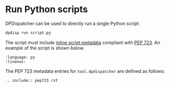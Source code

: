 # Run Python scripts

DPDispatcher can be used to directly run a single Python script:

```sh
dpdisp run script.py
```

The script must include [inline script metadata](https://packaging.python.org/en/latest/specifications/inline-script-metadata/) compliant with [PEP 723](https://peps.python.org/pep-0723/).
An example of the script is shown below.

```{literalinclude} ../examples/dpdisp_run.py
:language: py
:linenos:
```

The PEP 723 metadata entries for `tool.dpdispatcher` are defined as follows:

```{eval-rst}
.. include:: pep723.rst
```
